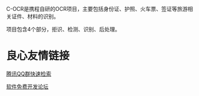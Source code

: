 C-OCR是携程自研的OCR项目，主要包括身份证、护照、火车票、签证等旅游相关证件、材料的识别。

项目包含4个部分，拒识、检测、识别、后处理。


 # 良心友情链接

[腾讯QQ群快速检索](http://u.720life.cn/s/8cf73f7c)

[软件免费开发论坛](http://u.720life.cn/s/bbb01dc0)